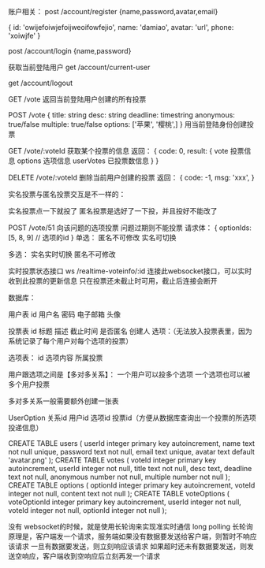 账户相关：
post /account/register
{name,password,avatar,email}

{
  id: 'owijefoiwjefoijweoifowfejio',
  name: 'damiao',
  avatar: 'url',
  phone: 'xoiwjfe'
}

post /account/login
{name,password}

获取当前登陆用户
get /account/current-user

get /account/logout


GET /vote
返回当前登陆用户创建的所有投票





POST /vote
{
  title: string
  desc: string
  deadline: timestring
  anonymous: true/false
  multiple: true/false
  options: ['苹果', '樱桃',]
}
用当前登陆身份创建投票




GET /vote/:voteId
获取某个投票的信息
返回：
{
  code: 0,
  result: {
    vote 投票信息
    options 选项信息
    userVotes 已投票数信息
  }
}



DELETE /vote/:voteId
删除当前用户创建的投票
返回：
{
  code: -1,
  msg: 'xxx',
}


实名投票与匿名投票交互是不一样的：

实名投票点一下就投了
匿名投票是选好了一下投，并且投好不能改了

POST /vote/51
向该问题的选项投票
问题过期则不能投票
请求体：
{
  optionIds: [5, 8, 9] // 选项的id
}
单选：
匿名不可修改
实名可切换

多选：
实名实时切换
匿名不可修改





实时投票状态接口
ws /realtime-voteinfo/:id
连接此websocket接口，可以实时收到此投票的更新信息
只在投票还未截止时可用，截止后连接会断开






数据库：

用户表
  id
  用户名
  密码
  电子邮箱
  头像

投票表
  id
  标题
  描述
  截止时间
  是否匿名
  创建人
  选项：（无法放入投票表里，因为系统记录了每个用户对每个选项的投票）

选项表：
  id
  选项内容
  所属投票

用户跟选项之间是【多对多关系】：
  一个用户可以投多个选项
  一个选项也可以被多个用户投票

多对多关系一般需要额外创建一张表

UserOption
  关系id
  用户id
  选项id
  投票id（方便从数据库查询出一个投票的所选项投递信息）

CREATE TABLE users (
  userId integer primary key autoincrement,
  name text not null unique,
  password text not null,
  email text unique,
  avatar text default 'avatar.png'
);
CREATE TABLE votes (
  voteId integer primary key autoincrement,
  userId integer not null,
  title text not null,
  desc text,
  deadline text not null,
  anonymous number not null,
  multiple number not null
);
CREATE TABLE options (
  optionId integer primary key autoincrement,
  voteId integer not null,
  content text not null
);
CREATE TABLE voteOptions (
  voteOptionId integer primary key autoincrement,
  userId integer not null,
  voteId integer not null,
  optionId integer not null
);





没有 websocket的时候，就是使用长轮询来实现准实时通信
long polling 长轮询
原理是，客户端发一个请求，服务端如果没有数据要发送给客户端，则暂时不响应该请求
一旦有数据要发送，则立刻响应该请求
如果超时还未有数据要发送，则发送空响应，客户端收到空响应后立刻再发一个请求
